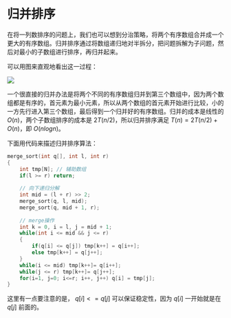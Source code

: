 # 归并排序

在将一列数排序的问题上，我们也可以想到分治策略，将两个有序数组合并成一个更大的有序数组。归并排序通过将数组递归地对半拆分，把问题拆解为子问题，然后对最小的子数组进行排序，再归并起来。

可以用图来直观地看出这一过程：

![](https://s2.loli.net/2022/07/20/cxTQoRngmYHfK8r.png)

一个很直接的归并办法是将两个不同的有序数组归并到第三个数组中，因为两个数组都是有序的，首元素为最小元素，所以从两个数组的首元素开始进行比较，小的一方先行进入第三个数组，最后得到一个归并好的有序数组。归并的成本是线性的 $O(n)$，两个子数组排序的成本是 $2T(n/2)$，所以归并排序满足 $T(n)=2T(n/2)+O(n)$，即 $O(nlogn)$。

下面用代码来描述归并排序算法：

```c++
merge_sort(int q[], int l, int r)
{
    int tmp[N];	// 辅助数组
    if(l >= r) return;
    
    // 向下递归分解
    int mid = (l + r) >> 2;
    merge_sort(q, l, mid);
    merge_sort(q, mid + 1, r);
    
    // merge操作
    int k = 0, i = l, j = mid + 1;
    while(int i <= mid && j <= r)
    {
        if(q[i] <= q[j]) tmp[k++] = q[i++];
        else tmp[k++] = q[j++];
    }
    while(i <= mid) tmp[k++]= q[i++];
    while(j <= r) tmp[k++]= q[j++];
    for(i=1, j=0; i<=r; i++, j++) q[i] = tmp[j];
}
```

这里有一点要注意的是， $q[i]<=q[j]$ 可以保证稳定性，因为 $q[i]$ 一开始就是在 $q[j]$ 前面的。